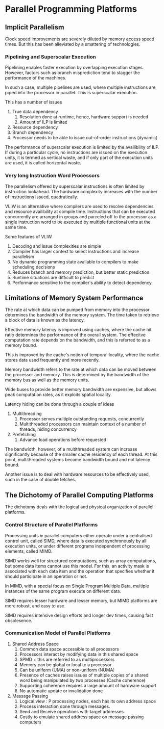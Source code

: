# Parallel Programming Platforms

## Implicit Parallelism

Clock speed improvements are severely diluted by memory access speed times. But this has been alleviated by a smattering of technologies.

### Pipelining and Superscalar Execution

Pipelining enables faster execution by overlapping execution stages. However, factors such as branch misprediction tend to stagger the performance of the machines. 

In such a case, multiple pipelines are used, where multiple instructions are piped into the processor in parallel. This is superscalar execution.

This has a number of issues
1. True data dependency
   1. Resolution done at runtime, hence, hardware support is needed
   2. Amount of ILP is limited
2. Resource dependency
3. Branch dependency
4. Processor needs to be able to issue out-of-order instructions (dynamic)

The performance of superscalar execution is limited by the availibility of ILP. If during a particular cycle, no instructions are issued on the execution units, it is termed as vertical waste, and if only part of the execution units are used, it is called horizontal waste.

### Very long Instruction Word Processors

The parallelism offered by superscalar instructions is often limited by instruction lookahead. The hardware complexity increases with the number of instructions issued, quadratically.

VLIW is an alternative where compilers are used to resolve dependencies and resource availibility at compile time. Instructions that can be executed concurrently are arranged in groups and parceled off to the processor as a single instruction word to be executed by multiple functional units at the same time.

Some features of VLIW
1. Decoding and issue complexities are simple
2. Compiler has larger context to select instructions and increase parallelism
3. No dynamic programming state available to compilers to make scheduling decisions
4. Reduces branch and memory prediction, but better static prediction
5. Runtime situations are difficult to predict
6. Performance sensitive to the compiler's ability to detect dependency.

## Limitations of Memory System Performance

The rate at which data can be pumped from memory into the processor determines the bandwidth of the memory system. The time taken to retrieve a block of data is known as the latency.

Effective memory latency is improved using caches, where the cache hit ratio determines the performance of the overall system. The effecitve computation rate depends on the bandwidth, and this is referred to as a memory bound.

This is improved by the cache's notion of temporal locality, where the cache stores data used frequently and more recently.

Memory bandwidth refers to the rate at which data can be moved between the processor and memory. This is determined by the bandwidth of the memory bus as well as the memory units.

Wide buses to provide better memory bandwidth are expensive, but allows peak computation rates, as it exploits spatial locality.

Latency hiding can be done through a couple of ideas
1. Multithreading
   1. Processor serves multiple outstanding requests, concurrently
   2. Multithreaded processors can maintain context of a number of threads, hiding concurrency
2. Prefetching
   1. Advance load operations before requested
   
The bandwidth, however, of a multithreaded system can increase significantly because of the smaller cache residency of each thread. At this point, multithreaded systems become bandwidth bound and not latency bound.

Another issue is to deal with hardware resources to be effectively used, such in the case of double fetches.

## The Dichotomy of Parallel Computing Platforms

The dichotomy deals with the logical and physical organization of parallel platforms. 

### Control Structure of Parallel Platforms

Processing units in parallel computers either operate under a centralised control unit, called SIMD, where data is executed synchronously by all execution units, or under different programs independent of processing elements, called MIMD.

SIMD works well for structured computations, such as array computations, but some data items cannot use this model. For this, an activity mask is associated with each data item and the operation that specifies whether it should participate in an operation or not.

In MIMD, with a special focus on Single Program Multiple Data, multiple instances of the same program execute on different data. 

SIMD requires lesser hardware and lesser memory, but MIMD platforms are more robust, and easy to use.

SIMD requires intensive design efforts and longer dev times, causing fast obsolesence.

### Communication Model of Parallel Platforms

1. Shared Address Space
   1. Common data space accessible to all processors
   2. Processors interact by modifying data in this shared space
   3. SPMD + this are referred to as multiprocessors
   4. Memory can be global or local to a processor
   5. Can be uniform (UMA) or non-uniform (NUMA)
   6. Presence of caches raises issues of multiple copies of a shared word being manipulated by two processes (Cache coherence)
   7. Supporting coherence requires a large amount of hardware support
   8. No automatic update or invalidation done
2. Message Passing
   1. Logical view : P processing nodes, each has its own address space
   2. Process interaction done through messages.
   3. Send and Receive operations with target addresses
   4. Costly to emulate shared address space on message passing computers
